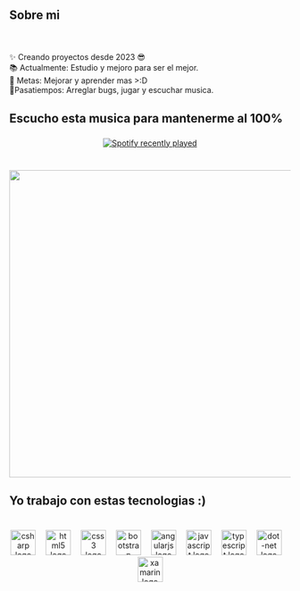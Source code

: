 <br clear="both">

<h2 align="left">Sobre mi</h2>

###

<br clear="both">

<p align="left">✨ Creando proyectos desde 2023 😎<br>📚 Actualmente: Estudio y mejoro para ser el mejor.<br>🎯 Metas: Mejorar y aprender mas >:D<br>🎲Pasatiempos: Arreglar bugs, jugar y escuchar musica.</p>

###

<h2 align="left">Escucho esta musica para mantenerme al 100%</h2>

###

<div align="center">
  <a href="https://open.spotify.com/user/31eh65iasrokfq6dxjrxlwsoivja">
    <img src="https://spotify-recently-played-readme.vercel.app/api?user=31eh65iasrokfq6dxjrxlwsoivja&count=5&unique=true" alt="Spotify recently played"  />
  </a>
</div>

###

<br clear="both">

<img align="left" height="550" src="https://www.icegif.com/wp-content/uploads/2023/10/icegif-313.gif"  />

###

<br clear="both">

<h2 align="left">Yo trabajo con estas tecnologias :)</h2>

###

<br clear="both">

<div align="center">
  <img src="https://cdn.jsdelivr.net/gh/devicons/devicon/icons/csharp/csharp-original.svg" height="45" alt="csharp logo"  />
  <img width="10" />
  <img src="https://cdn.jsdelivr.net/gh/devicons/devicon/icons/html5/html5-original.svg" height="45" alt="html5 logo"  />
  <img width="10" />
  <img src="https://cdn.jsdelivr.net/gh/devicons/devicon/icons/css3/css3-original.svg" height="45" alt="css3 logo"  />
  <img width="10" />
  <img src="https://cdn.jsdelivr.net/gh/devicons/devicon/icons/bootstrap/bootstrap-original.svg" height="45" alt="bootstrap logo"  />
  <img width="10" />
  <img src="https://cdn.jsdelivr.net/gh/devicons/devicon/icons/angularjs/angularjs-original.svg" height="45" alt="angularjs logo"  />
  <img width="10" />
  <img src="https://cdn.jsdelivr.net/gh/devicons/devicon/icons/javascript/javascript-original.svg" height="45" alt="javascript logo"  />
  <img width="10" />
  <img src="https://cdn.jsdelivr.net/gh/devicons/devicon/icons/typescript/typescript-original.svg" height="45" alt="typescript logo"  />
  <img width="10" />
  <img src="https://cdn.jsdelivr.net/gh/devicons/devicon/icons/dot-net/dot-net-original.svg" height="45" alt="dot-net logo"  />
  <img width="10" />
  <img src="https://cdn.jsdelivr.net/gh/devicons/devicon/icons/xamarin/xamarin-original.svg" height="45" alt="xamarin logo"  />
</div>

###
